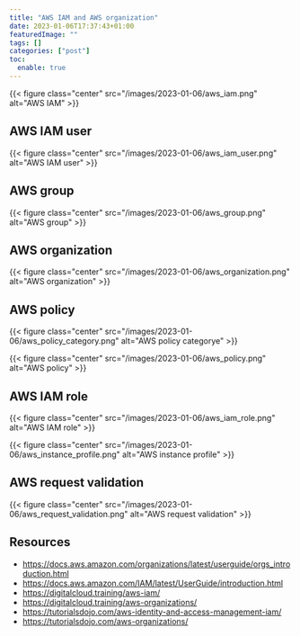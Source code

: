 ```yaml
---
title: "AWS IAM and AWS organization"
date: 2023-01-06T17:37:43+01:00
featuredImage: ""
tags: []
categories: ["post"]
toc:
  enable: true
---
```


{{< figure class="center" src="/images/2023-01-06/aws_iam.png" alt="AWS IAM" >}}

<!--more-->

## AWS IAM user

{{< figure class="center" src="/images/2023-01-06/aws_iam_user.png" alt="AWS IAM user" >}}

## AWS group

{{< figure class="center" src="/images/2023-01-06/aws_group.png" alt="AWS group" >}}

## AWS organization

{{< figure class="center" src="/images/2023-01-06/aws_organization.png" alt="AWS organization" >}}

## AWS policy

{{< figure class="center" src="/images/2023-01-06/aws_policy_category.png" alt="AWS policy categorye" >}}

{{< figure class="center" src="/images/2023-01-06/aws_policy.png" alt="AWS policy" >}}

## AWS IAM role

{{< figure class="center" src="/images/2023-01-06/aws_iam_role.png" alt="AWS IAM role" >}}

{{< figure class="center" src="/images/2023-01-06/aws_instance_profile.png" alt="AWS instance profile" >}}

## AWS request validation

{{< figure class="center" src="/images/2023-01-06/aws_request_validation.png" alt="AWS request validation" >}}

## Resources

- https://docs.aws.amazon.com/organizations/latest/userguide/orgs_introduction.html
- https://docs.aws.amazon.com/IAM/latest/UserGuide/introduction.html
- https://digitalcloud.training/aws-iam/
- https://digitalcloud.training/aws-organizations/
- https://tutorialsdojo.com/aws-identity-and-access-management-iam/
- https://tutorialsdojo.com/aws-organizations/

